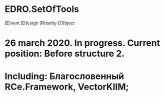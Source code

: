 # EDRO.SetOfTools

[E]vent
[D]esign
[R]eality
[O]bject

# 26 march 2020. In progress. Current position: Before structure 2.

# Including: Благословенный RCe.Framework, VectorKIIM;

